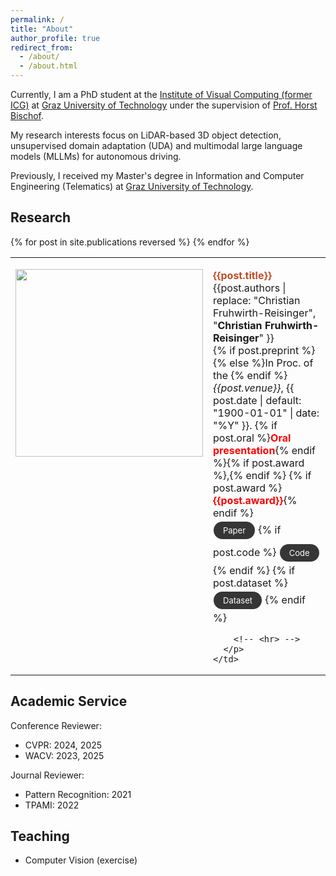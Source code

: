 ```yaml
---
permalink: /
title: "About"
author_profile: true
redirect_from:
  - /about/
  - /about.html
---
```


<style>
.mybutton {
    background-color: #363636;
    border: none;
    color: white;
    padding: 6px 15px;
    text-align: center;
    text-decoration: none !important;
    display: inline-block;
    font-size: 13px;
    margin: 4px 1px;
    cursor: pointer;
    border-radius: 25px
}
</style>

Currently, I am a PhD student at the [Institute of Visual Computing (former ICG)](https://www.tugraz.at/institute/icg/home) at [Graz University of Technology](https://www.tugraz.at/) under the supervision of [Prof. Horst Bischof](https://scholar.google.at/citations?user=_pq05Q4AAAAJ).

My research interests focus on LiDAR-based 3D object detection, unsupervised domain adaptation (UDA) and multimodal large language models (MLLMs) for autonomous driving.

Previously, I received my Master's degree in Information and Computer Engineering (Telematics) at [Graz University of Technology](https://www.tugraz.at/).

## Research

<table border="0" style="border-collapse: collapse; border: none;">
  {% for post in site.publications reversed %}
  <tr>
    <td style="border: none; vertical-align: top;">
      <p>
      <img src="{{post.img}}" style="width: 300px;">
      </p>
    </td>
    <td style="border: none; vertical-align: top;">
      <p>
        <strong style='color: #BF4C26; font-size: 12pt;'>{{post.title}}<br></strong>
        {{post.authors | replace: "Christian Fruhwirth-Reisinger", "<strong>Christian Fruhwirth-Reisinger</strong>" }}<br>
        {% if post.preprint %}{% else %}In Proc. of the {% endif %}<i>{{post.venue}}</i>, {{ post.date | default: "1900-01-01" | date: "%Y" }}. 
        {% if post.oral %}<strong style='color: red;'>Oral presentation</strong>{% endif %}{% if post.award %},{% endif %}
        {% if post.award %}<strong style='color: red;'>{{post.award}}</strong>{% endif %}<br>
        <a href="{{post.paperlink}}" class="mybutton">
        <span class="icon">
          <i class="fa fa-file-pdf withpuburl"></i>
        </span>
        <span> Paper </span>
        </a>
        {% if post.code %}
          <a href="{{post.code}}" class="mybutton">
          <span class="icon">
            <i class="fab fa-github"></i>
          </span>
          <span> Code </span>
          </a>
        {% endif %}
        {% if post.dataset %}
          <a href="{{post.dataset}}" class="mybutton">
          <span class="icon">
            <i class="fas fa-database"></i>
          </span>
          <span> Dataset </span>
          </a>
        {% endif %}

        <!-- <hr> -->
      </p>
    </td>

  </tr>
  {% endfor %}
</table>
<!-- <table border="0" style="border-collapse: collapse; border: none;">
  {% for post in site.publications reversed %}
  <tr>
    <td style="border: none;">{{post.title}}</td>
  </tr>
  {% endfor %}
</table> -->

## Academic Service

Conference Reviewer:

- CVPR: 2024, 2025
- WACV: 2023, 2025

Journal Reviewer:

- Pattern Recognition: 2021
- TPAMI: 2022

## Teaching

- Computer Vision (exercise)

<!-- This is the front page of a website that is powered by the [Academic Pages template](https://github.com/academicpages/academicpages.github.io) and hosted on GitHub pages. [GitHub pages](https://pages.github.com) is a free service in which websites are built and hosted from code and data stored in a GitHub repository, automatically updating when a new commit is made to the repository. This template was forked from the [Minimal Mistakes Jekyll Theme](https://mmistakes.github.io/minimal-mistakes/) created by Michael Rose, and then extended to support the kinds of content that academics have: publications, talks, teaching, a portfolio, blog posts, and a dynamically-generated CV. You can fork [this template](https://github.com/academicpages/academicpages.github.io) right now, modify the configuration and markdown files, add your own PDFs and other content, and have your own site for free, with no ads!

A data-driven personal website
======
Like many other Jekyll-based GitHub Pages templates, Academic Pages makes you separate the website's content from its form. The content & metadata of your website are in structured markdown files, while various other files constitute the theme, specifying how to transform that content & metadata into HTML pages. You keep these various markdown (.md), YAML (.yml), HTML, and CSS files in a public GitHub repository. Each time you commit and push an update to the repository, the [GitHub pages](https://pages.github.com/) service creates static HTML pages based on these files, which are hosted on GitHub's servers free of charge.

Many of the features of dynamic content management systems (like Wordpress) can be achieved in this fashion, using a fraction of the computational resources and with far less vulnerability to hacking and DDoSing. You can also modify the theme to your heart's content without touching the content of your site. If you get to a point where you've broken something in Jekyll/HTML/CSS beyond repair, your markdown files describing your talks, publications, etc. are safe. You can rollback the changes or even delete the repository and start over - just be sure to save the markdown files! Finally, you can also write scripts that process the structured data on the site, such as [this one](https://github.com/academicpages/academicpages.github.io/blob/master/talkmap.ipynb) that analyzes metadata in pages about talks to display [a map of every location you've given a talk](https://academicpages.github.io/talkmap.html).

Getting started
======
1. Register a GitHub account if you don't have one and confirm your e-mail (required!)
1. Fork [this template](https://github.com/academicpages/academicpages.github.io) by clicking the "Use this template" button in the top right.
1. Go to the repository's settings (rightmost item in the tabs that start with "Code", should be below "Unwatch"). Rename the repository "[your GitHub username].github.io", which will also be your website's URL.
1. Set site-wide configuration and create content & metadata (see below -- also see [this set of diffs](http://archive.is/3TPas) showing what files were changed to set up [an example site](https://getorg-testacct.github.io) for a user with the username "getorg-testacct")
1. Upload any files (like PDFs, .zip files, etc.) to the files/ directory. They will appear at https://[your GitHub username].github.io/files/example.pdf.
1. Check status by going to the repository settings, in the "GitHub pages" section

Site-wide configuration
------
The main configuration file for the site is in the base directory in [_config.yml](https://github.com/academicpages/academicpages.github.io/blob/master/_config.yml), which defines the content in the sidebars and other site-wide features. You will need to replace the default variables with ones about yourself and your site's github repository. The configuration file for the top menu is in [_data/navigation.yml](https://github.com/academicpages/academicpages.github.io/blob/master/_data/navigation.yml). For example, if you don't have a portfolio or blog posts, you can remove those items from that navigation.yml file to remove them from the header.

Create content & metadata
------
For site content, there is one markdown file for each type of content, which are stored in directories like _publications, _talks, _posts, _teaching, or _pages. For example, each talk is a markdown file in the [_talks directory](https://github.com/academicpages/academicpages.github.io/tree/master/_talks). At the top of each markdown file is structured data in YAML about the talk, which the theme will parse to do lots of cool stuff. The same structured data about a talk is used to generate the list of talks on the [Talks page](https://academicpages.github.io/talks), each [individual page](https://academicpages.github.io/talks/2012-03-01-talk-1) for specific talks, the talks section for the [CV page](https://academicpages.github.io/cv), and the [map of places you've given a talk](https://academicpages.github.io/talkmap.html) (if you run this [python file](https://github.com/academicpages/academicpages.github.io/blob/master/talkmap.py) or [Jupyter notebook](https://github.com/academicpages/academicpages.github.io/blob/master/talkmap.ipynb), which creates the HTML for the map based on the contents of the _talks directory).

**Markdown generator**

The repository includes [a set of Jupyter notebooks](https://github.com/academicpages/academicpages.github.io/tree/master/markdown_generator
) that converts a CSV containing structured data about talks or presentations into individual markdown files that will be properly formatted for the Academic Pages template. The sample CSVs in that directory are the ones I used to create my own personal website at stuartgeiger.com. My usual workflow is that I keep a spreadsheet of my publications and talks, then run the code in these notebooks to generate the markdown files, then commit and push them to the GitHub repository.

How to edit your site's GitHub repository
------
Many people use a git client to create files on their local computer and then push them to GitHub's servers. If you are not familiar with git, you can directly edit these configuration and markdown files directly in the github.com interface. Navigate to a file (like [this one](https://github.com/academicpages/academicpages.github.io/blob/master/_talks/2012-03-01-talk-1.md) and click the pencil icon in the top right of the content preview (to the right of the "Raw | Blame | History" buttons). You can delete a file by clicking the trashcan icon to the right of the pencil icon. You can also create new files or upload files by navigating to a directory and clicking the "Create new file" or "Upload files" buttons.

Example: editing a markdown file for a talk
![Editing a markdown file for a talk](/images/editing-talk.png)

For more info
------
More info about configuring Academic Pages can be found in [the guide](https://academicpages.github.io/markdown/), the [growing wiki](https://github.com/academicpages/academicpages.github.io/wiki), and you can always [ask a question on GitHub](https://github.com/academicpages/academicpages.github.io/discussions). The [guides for the Minimal Mistakes theme](https://mmistakes.github.io/minimal-mistakes/docs/configuration/) (which this theme was forked from) might also be helpful. -->
